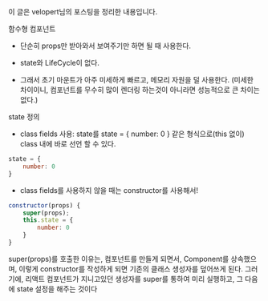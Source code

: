 이 글은 velopert님의 포스팅을 정리한 내용입니다.



함수형 컴포넌트

- 단순히 props만 받아와서 보여주기만 하면 될 때 사용한다.

- state와 LifeCycle이 없다.

- 그래서 초기 마운트가 아주 미세하게 빠르고, 메모리 자원을 덜 사용한다. (미세한 차이이니, 컴포넌트를 무수히 많이 렌더링 하는것이 아니라면 성능적으로 큰 차이는 없다.)



state 정의 

- class fields 사용: state를  state = { number: 0 } 같은 형식으로(this 없이) class 내에 바로 선언 할 수 있다.
```js
state = { 
    number: 0 
}
```

- class fields를 사용하지 않을 때는 constructor를 사용해서!
```js
constructor(props) {
    super(props);
    this.state = {
        number: 0
    }
}
```
super(props)를 호출한 이유는, 컴포넌트를 만들게 되면서, Component를 상속했으며, 이렇게 constructor를 작성하게 되면 기존의 클래스 생성자를 덮어쓰게 된다. 그러기에, 리액트 컴포넌트가 지니고있던 생성자를 super를 통하여 미리 실행하고, 그 다음에 state 설정을 해주는 것이다